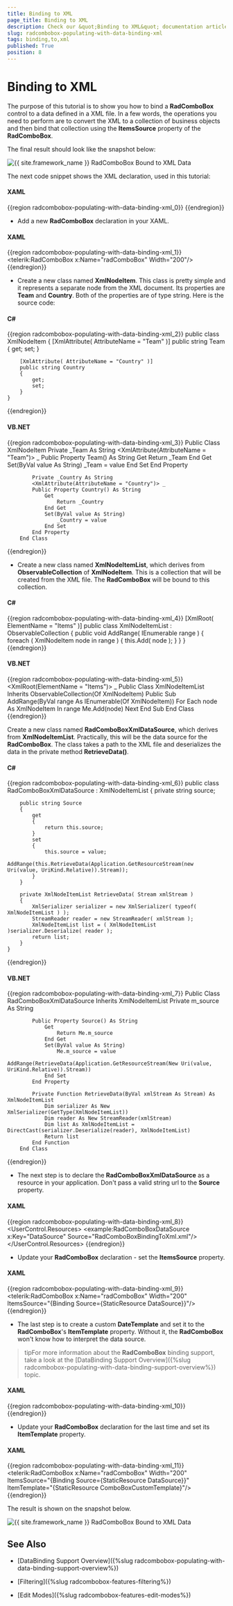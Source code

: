 ```yaml
---
title: Binding to XML
page_title: Binding to XML
description: Check our &quot;Binding to XML&quot; documentation article for the RadComboBox {{ site.framework_name }} control.
slug: radcombobox-populating-with-data-binding-xml
tags: binding,to,xml
published: True
position: 8
---
```


# Binding to XML

The purpose of this tutorial is to show you how to bind a __RadComboBox__ control to a data defined in a XML file. In a few words, the operations you need to perform are to convert the XML to a collection of business objects and then bind that collection using the __ItemsSource__ property of the __RadComboBox__.

The final result should look like the snapshot below:

![{{ site.framework_name }} RadComboBox Bound to XML Data](images/RadComboBox_PopulatingWithData_BindingToXML_010.png)

The next code snippet shows the XML declaration, used in this tutorial:

#### __XAML__

{{region radcombobox-populating-with-data-binding-xml_0}}
	<?xml version="1.0" encoding="utf-8" ?>
	<Items>
	    <XmlNodeItem Team="Barcelona" Country="Spain"/>
	    <XmlNodeItem Team="Juventus" Country="Italy"/>
	    <XmlNodeItem Team="Inter" Country="Italy"/>
	    <XmlNodeItem Team="Ac Milan" Country="Italy"/>
	    <XmlNodeItem Team="Real M" Country="Spain"/>
	    <XmlNodeItem Team="Arsenal" Country="England"/>
	    <XmlNodeItem Team="Manchester U" Country="England"/>
	    <XmlNodeItem Team="Bayern" Country="Germany"/>
	    <XmlNodeItem Team="Porto" Country="Portugal"/>
	    <XmlNodeItem Team="Liverpool" Country="England"/>
	    <XmlNodeItem Team="Ajax" Country="Holland"/>
	    <XmlNodeItem Team="Olimpic M" Country="France"/>
	</Items>
{{endregion}}

* Add a new __RadComboBox__ declaration in your XAML.

#### __XAML__

{{region radcombobox-populating-with-data-binding-xml_1}}
	<telerik:RadComboBox x:Name="radComboBox" Width="200"/>
{{endregion}}

* Create a new class named __XmlNodeItem__. This class is pretty simple and it represents a separate node from the XML document. Its properties are __Team__ and __Country__. Both of the properties are of type string. Here is the source code:

#### __C#__

{{region radcombobox-populating-with-data-binding-xml_2}}
	public class XmlNodeItem
	{
	    [XmlAttribute( AttributeName = "Team" )]
	    public string Team
	    {
	        get;
	        set;
	    }
	
	    [XmlAttribute( AttributeName = "Country" )]
	    public string Country
	    {
	        get;
	        set;
	    }
	}
{{endregion}}

#### __VB.NET__

{{region radcombobox-populating-with-data-binding-xml_3}}
	Public Class XmlNodeItem
	Private _Team As String
	    <XmlAttribute(AttributeName = "Team")> _
	    Public Property Team() As String
	        Get
	            Return _Team
	        End Get
	        Set(ByVal value As String)
	            _Team = value
	        End Set
	        End Property
	
	        Private _Country As String
	        <XmlAttribute(AttributeName = "Country")> _
	        Public Property Country() As String
	            Get
	                Return _Country
	            End Get
	            Set(ByVal value As String)
	                _Country = value
	            End Set
	        End Property
	    End Class
{{endregion}}

* Create a new class named __XmlNodeItemList__, which derives from __ObservableCollection__ of __XmlNodeItem__. This is a collection that will be created from the XML file. The __RadComboBox__ will be bound to this collection.

#### __C#__

{{region radcombobox-populating-with-data-binding-xml_4}}
	[XmlRoot( ElementName = "Items" )]
	public class XmlNodeItemList : ObservableCollection<XmlNodeItem>
	{
	    public void AddRange( IEnumerable<XmlNodeItem> range )
	    {
	        foreach ( XmlNodeItem node in range )
	        {
	            this.Add( node );
	        }
	    }
	}
{{endregion}}

#### __VB.NET__

{{region radcombobox-populating-with-data-binding-xml_5}}
	    <XmlRoot(ElementName = "Items")> _
	    Public Class XmlNodeItemList
	        Inherits ObservableCollection(Of XmlNodeItem)
	        Public Sub AddRange(ByVal range As IEnumerable(Of XmlNodeItem))
	            For Each node As XmlNodeItem In range
	                Me.Add(node)
	            Next
	        End Sub
	    End Class
{{endregion}}

Create a new class named __RadComboBoxXmlDataSource__, which derives from __XmlNodeItemList__. Practically, this will be the data source for the __RadComboBox__. The class takes a path to the XML file and deserializes the data in the private method __RetrieveData()__.

#### __C#__

{{region radcombobox-populating-with-data-binding-xml_6}}
	public class RadComboBoxXmlDataSource : XmlNodeItemList
	{
	    private string source;
	
	    public string Source
	    {
	        get
	        {
	            return this.source;
	        }
	        set
	        {
	            this.source = value;
	            AddRange(this.RetrieveData(Application.GetResourceStream(new Uri(value, UriKind.Relative)).Stream));
	        }
	    }
	
	    private XmlNodeItemList RetrieveData( Stream xmlStream )
	    {
	        XmlSerializer serializer = new XmlSerializer( typeof( XmlNodeItemList ) );
	        StreamReader reader = new StreamReader( xmlStream );
	        XmlNodeItemList list = ( XmlNodeItemList )serializer.Deserialize( reader );
	        return list;
	    }
	}
{{endregion}}

#### __VB.NET__

{{region radcombobox-populating-with-data-binding-xml_7}}
	    Public Class RadComboBoxXmlDataSource
	        Inherits XmlNodeItemList
	        Private m_source As String
	
	        Public Property Source() As String
	            Get
	                Return Me.m_source
	            End Get
	            Set(ByVal value As String)
	                Me.m_source = value
	                AddRange(RetrieveData(Application.GetResourceStream(New Uri(value, UriKind.Relative)).Stream))
	            End Set
	        End Property
	
	        Private Function RetrieveData(ByVal xmlStream As Stream) As XmlNodeItemList
	            Dim serializer As New XmlSerializer(GetType(XmlNodeItemList))
	            Dim reader As New StreamReader(xmlStream)
	            Dim list As XmlNodeItemList = DirectCast(serializer.Deserialize(reader), XmlNodeItemList)
	            Return list
	        End Function
	    End Class
{{endregion}}

* The next step is to declare the __RadComboBoxXmlDataSource__ as a resource in your application. Don't pass a valid string url to the __Source__ property.

#### __XAML__

{{region radcombobox-populating-with-data-binding-xml_8}}
	<UserControl.Resources>
	    <example:RadComboBoxDataSource x:Key="DataSource"  Source="RadComboBoxBindingToXml.xml"/>
	</UserControl.Resources>
{{endregion}}

* Update your __RadComboBox__ declaration - set the __ItemsSource__ property.

#### __XAML__

{{region radcombobox-populating-with-data-binding-xml_9}}
	<telerik:RadComboBox x:Name="radComboBox" Width="200" ItemsSource="{Binding Source={StaticResource DataSource}}"/>
{{endregion}}

* The last step is to create a custom __DateTemplate__ and set it to the __RadComboBox__'s __ItemTemplate__ property. Without it, the __RadComboBox__ won't know how to interpret the data source.

>tipFor more information about the __RadComboBox__ binding support, take a look at the [DataBinding Support Overview]({%slug radcombobox-populating-with-data-binding-support-overview%}) topic.

#### __XAML__

{{region radcombobox-populating-with-data-binding-xml_10}}
	<DataTemplate x:Key="ComboBoxCustomTemplate">
	    <StackPanel Margin="5" Orientation="Horizontal">
	        <TextBlock Text="{Binding Team}" Foreground="Blue"/>
	        <TextBlock Text=" ("/>
	        <TextBlock Text="{Binding Country}"/>
	        <TextBlock Text=")"/>
	    </StackPanel>
	</DataTemplate>
{{endregion}}

* Update your __RadComboBox__ declaration for the last time and set its __ItemTemplate__ property.

#### __XAML__

{{region radcombobox-populating-with-data-binding-xml_11}}
	<telerik:RadComboBox x:Name="radComboBox" Width="200" ItemsSource="{Binding Source={StaticResource DataSource}}" ItemTemplate="{StaticResource ComboBoxCustomTemplate}"/>
{{endregion}}

The result is shown on the snapshot below.

![{{ site.framework_name }} RadComboBox Bound to XML Data](images/RadComboBox_PopulatingWithData_BindingToXML_020.png)

## See Also

 * [DataBinding Support Overview]({%slug radcombobox-populating-with-data-binding-support-overview%})

 * [Filtering]({%slug radcombobox-features-filtering%})

 * [Edit Modes]({%slug radcombobox-features-edit-modes%})
